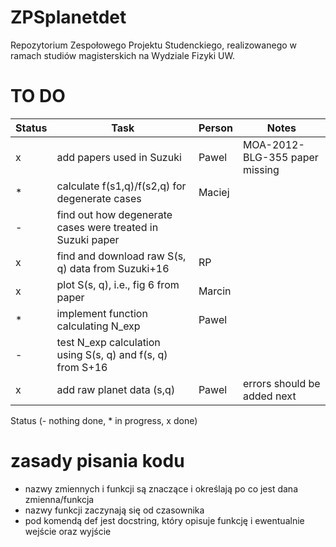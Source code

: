# ZPSplanetdet
Repozytorium Zespołowego Projektu Studenckiego, realizowanego w ramach studiów magisterskich na Wydziale Fizyki UW. 

# TO DO

| Status | Task | Person | Notes |
|--------|------|--------|-------|
|x| add papers used in Suzuki| Pawel | MOA-2012-BLG-355 paper missing |
|*| calculate f(s1,q)/f(s2,q) for degenerate cases|Maciej| |
|-| find out how degenerate cases were treated in Suzuki paper| | |
|x| find and download raw S(s, q) data from Suzuki+16|RP| |
|x| plot S(s, q), i.e., fig 6 from paper|Marcin| |
|*| implement function calculating N\_exp|Pawel| |
|-| test N\_exp calculation using S(s, q) and f(s, q) from S+16| | |
|x| add raw planet data (s,q) | Pawel | errors should be added next |

Status (- nothing done, * in progress, x done)

# zasady pisania kodu
- nazwy zmiennych i funkcji są znaczące i określają po co jest dana zmienna/funkcja
- nazwy funkcji zaczynają się od czasownika
- pod komendą def jest docstring, który opisuje funkcję i ewentualnie wejście oraz wyjście

